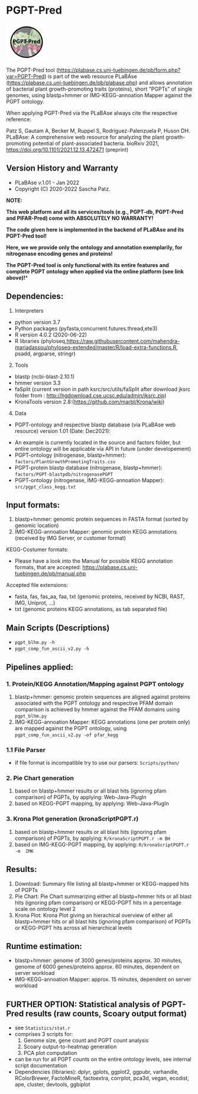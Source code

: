 # PGPT-Pred

<img src="./Images/PGPT-Pred_symb.jpg" width="110" height="100">

The PGPT-Pred tool (https://plabase.cs.uni-tuebingen.de/pb/form.php?var=PGPT-Pred) is part of the web resource PLaBAse (https://plabase.cs.uni-tuebingen.de/pb/plabase.php) and allows annotation of bacterial plant growth-promoting traits (proteins), short "PGPTs" of single genomes, using blastp+hmmer or IMG-KEGG-annoation Mapper against the PGPT ontology.

When applying PGPT-Pred via the PLaBAse always cite the respective reference:

Patz S, Gautam A, Becker M, Ruppel S, Rodríguez-Palenzuela P, Huson DH. PLaBAse: A comprehensive web resource for analyzing the plant growth-promoting potential of plant-associated bacteria. bioRxiv 2021, https://doi.org/10.1101/2021.12.13.472471 (preprint)

## Version History and Warranty

- PLaBAse v.1.01 - Jan 2022 
- Copyright (C) 2020-2022 Sascha Patz. 

**NOTE:** 

**This web platform and all its services/tools (e.g., PGPT-db, PGPT-Pred and PIFAR-Pred) come with ABSOLUTELY NO WARRANTY!**

**The code given here is implemented in the backend of PLaBAse and its PGPT-Pred tool!**

**Here, we we provide only the ontology and annotation exemplarily, for nitrogenase encoding genes and proteins!**

**The PGPT-Pred tool is only functional with its entire features and complete PGPT ontology when applied via the online platform (see link above)!***

## Dependencies:
1. Interpreters
* python version 3.7
* Python packages (pyfasta,concurrent.futures.thread,ete3)
* R version 4.0.2 (2020-06-22)
* R libraries (phyloseq,https://raw.githubusercontent.com/mahendra-mariadassou/phyloseq-extended/master/R/load-extra-functions.R, psadd, argparse, stringr)
2. Tools
* blastp (ncbi-blast-2.10.1)
* hmmer version 3.3
* faSplit (current version in path ksrc/src/utils/faSplit after download jksrc folder from : http://hgdownload.cse.ucsc.edu/admin/jksrc.zip)
* KronaTools version 2.8:(https://github.com/marbl/Krona/wiki)
4. Data
* PGPT-ontology and respective blastp database (via PLaBAse web resource) version 1.01 (Date: Dec2021): 
- An example is currently located in the source and factors folder, but entire ontology will be applicable via API in future (under developement) 
- PGPT-ontology (nitrogenase, blastp+hmmer):                `factors/PlantGrowthPromotingTraits.csv`
- PGPT-protein blastp database (nitrogenase, blastp+hmmer): `factors/PGPT-blastpdb/nitrogenasePGPT`
- PGPT-ontology (nitrogenase, IMG-KEGG-annoation Mapper):   `src/pgpt_class_kegg.txt`                          


## Input formats:
1. blastp+hmmer:              genomic protein sequences in FASTA format (sorted by genomic location)
2. IMG-KEGG-annoation Mapper: genomic protein KEGG annotations (received by IMG Server, or customer format)

KEGG-Costumer formats:
- Please have a look into the Manual for possible KEGG annotation formats, that are accepted: https://plabase.cs.uni-tuebingen.de/pb/manual.php

Accepted file extensions:
- fasta, fas, fas_aa, faa, txt (genomic proteins, received by NCBI, RAST, IMG, Uniprot, ...)
- txt (genomic proteins KEGG annotations, as tab separated file)

## Main Scripts (Descriptions)
- `pgpt_blhm.py -h`
- `pgpt_comp_fun_ascii_v2.py -h`

## Pipelines applied:
### 1. Protein/KEGG Annotation/Mapping against PGPT ontology
   1. blastp+hmmer:              genomic protein sequences are aligned against proteins associated with the PGPT ontology and respective PFAM domain comparison is achieved by hmmer against the PFAM domains using `pgpt_blhm.py`
   2. IMG-KEGG-annoation Mapper: KEGG annotations (one per protein only) are mapped against the PGPT ontology, using `pgpt_comp_fun_ascii_v2.py -of pfar_kegg`

### 1.1 File Parser
- if file format is incompatible try to use our parsers: `Scripts/python/`

### 2. Pie Chart generation 
   1. based on blastp+hmmer results or all blast hits (ignoring pfam comparison) of PGPTs, by applying: Web-Java-PlugIn
   2. based on KEGG-PGPT mapping, by applying: Web-Java-PlugIn

### 3. Krona Plot generation (kronaScriptPGPT.r)
   1. based on blastp+hmmer results or all blast hits (ignoring pfam comparison) of PGPTs, by applying: `R/kronaScriptPGPT.r -m BH`
   2. based on IMG-KEGG-PGPT mapping, by applying: `R/kronaScriptPGPT.r -m  IMK`

## Results:
1. Download:   Summary file listing all blastp+hmmer or KEGG-mapped hits of PGPTs
2. Pie Chart:  Pie Chart  summarizing either all blastp+hmmer hits or all blast hits (ignoring pfam comparison) or KEGG-PGPT hits in a percentage scale on ontology level 2
3. Krona Plot: Krona Plot giving an hierachical overview of either all blastp+hmmer hits or all blast hits (ignoring pfam comparison) of PGPTs or KEGG-PGPT hits across all hierarchical levels

## Runtime estimation:
- blastp+hmmer: genome of 3000 genes/proteins approx. 30 minutes, genome of 6000 genes/proteins approx. 60 minutes, dependent on server workload
- IMG-KEGG-annoation Mapper: approx. 15 minutes, dependent on server workload

## FURTHER OPTION: Statistical analysis of PGPT-Pred results (raw counts, Scoary output format)
- see `Statistics/stat.r`
- comprises 3 scripts for:
   1. Genome size, gene count and PGPT count analysis
   2. Scoary output-to-heatmap generation
   3. PCA plot computation
- can be run for all PGPT counts on the entire ontology levels, see internal script documentation
- Dependencies (libraries): dplyr, gplots, ggplot2, ggpubr, varhandle, RColorBrewer, FactoMineR, factoextra, corrplot, pca3d, vegan, ecodist, ape, cluster, devtools, ggbiplot
